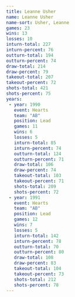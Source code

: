 ```yaml
---
title: Leanne Usher
name: Leanne Usher
name-sort: Usher, Leanne
games: 23
wins: 13
losses: 10
inturn-total: 227
inturn-percent: 76
outturn-total: 194
outturn-percent: 74
draw-total: 214
draw-percent: 79
takeout-total: 207
takeout-percent: 72
shots-total: 421
shots-percent: 75
years:
 - year: 1990
   event: Hearts
   team: "AB"
   position: Lead
   games: 11
   wins: 6
   losses: 5
   inturn-total: 85
   inturn-percent: 74
   outturn-total: 124
   outturn-percent: 71
   draw-total: 106
   draw-percent: 74
   takeout-total: 103
   takeout-percent: 71
   shots-total: 209
   shots-percent: 72
 - year: 1991
   event: Hearts
   team: "AB"
   position: Lead
   games: 12
   wins: 7
   losses: 5
   inturn-total: 142
   inturn-percent: 78
   outturn-total: 70
   outturn-percent: 80
   draw-total: 108
   draw-percent: 83
   takeout-total: 104
   takeout-percent: 73
   shots-total: 212
   shots-percent: 78
---
```


